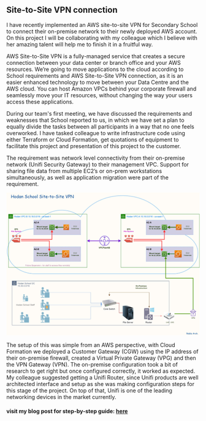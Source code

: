## Site-to-Site VPN connection

I have recently implemented an AWS site-to-site VPN for  Secondary School to connect their on-premise network to their newly deployed AWS account. On this project I will be collaborating with my colleague which I believe with her amazing talent will help me to finish it in a fruitful way.

AWS Site-to-Site VPN is a fully-managed service that creates a secure connection between your data center or branch office and your AWS resources. We’re going to move applications to the cloud according to  School requirements and AWS Site-to-Site VPN connection, as it is an easier enhanced technology to move between your Data Centre and the AWS cloud. You can host Amazon VPCs behind your corporate firewall and seamlessly move your IT resources, without changing the way your users access these applications.

During our team's first meeting, we have discussed the requirements and weaknesses that  School reported to us, in which we have set a plan to equally divide the tasks between all participants in a way that no one feels overworked. I have tasked colleague to write infrastructure code using either Terraform or Cloud Formation, get quotations of equipment to facilitate this project and presentation of this project to the customer.

The requirement was network level connectivity from their on-premise network (Unifi Security Gateway) to their management VPC. Support for sharing file data from multiple EC2’s or on-prem workstations simultaneously, as well as application migration were part of the requirement.

![ School](https://github.com/MoRoble/AWS-Projects/blob/main/Site-to-Site/EFS-S2S-diagram.jpg)

The setup of this was simple from an AWS perspective, with Cloud Formation we deployed a Customer Gateway (CGW) using the IP address of their on-premise firewall, created a Virtual Private Gateway (VPG) and then the VPN Gateway (VPN). The on-premise configuration took a bit of research to get right but once configured correctly, it worked as expected. My colleague suggested getting a Unifi Router, since Unifi products are well architected interface and setup as she was making configuration steps for this stage of the project. On top of that, Unifi is one of the leading networking devices in the market currently.

#### visit my blog post for step-by-step guide: [here](https://roble.uk/efs-file-share-with-aws-site-to-site-vpn-connection/) 
